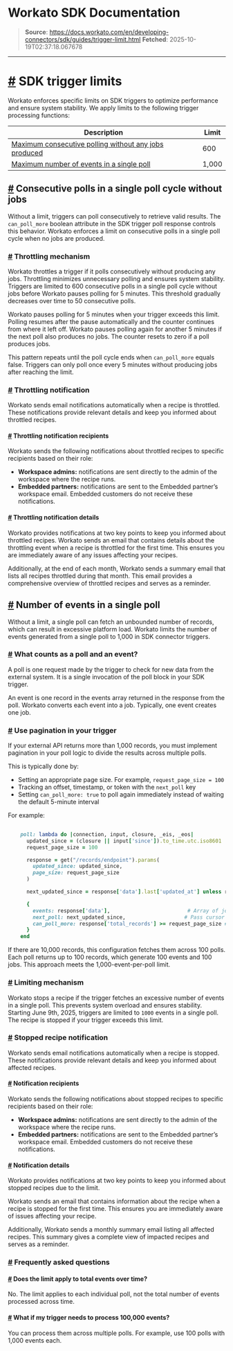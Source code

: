 # Workato SDK Documentation

> **Source**: https://docs.workato.com/en/developing-connectors/sdk/guides/trigger-limit.html
> **Fetched**: 2025-10-19T02:37:18.067678

---

# [#](<#sdk-trigger-limit>) SDK trigger limits

Workato enforces specific limits on SDK triggers to optimize performance and ensure system stability. We apply limits to the following trigger processing functions:

Description |  Limit   
---|---  
[Maximum consecutive polling without any jobs produced](</developing-connectors/sdk/guides/trigger-limit.html#consecutive-polls-in-a-single-poll-cycle-without-jobs>)| 600  
[Maximum number of events in a single poll](</developing-connectors/sdk/guides/trigger-limit.html#number-of-events-per-poll>)| 1,000  

## [#](<#consecutive-polls-in-a-single-poll-cycle-without-jobs>) Consecutive polls in a single poll cycle without jobs

Without a limit, triggers can poll consecutively to retrieve valid results. The `can_poll_more` boolean attribute in the SDK trigger poll response controls this behavior. Workato enforces a limit on consecutive polls in a single poll cycle when no jobs are produced.

### [#](<#throttling-mechanism>) Throttling mechanism

Workato throttles a trigger if it polls consecutively without producing any jobs. Throttling minimizes unnecessary polling and ensures system stability. Triggers are limited to 600 consecutive polls in a single poll cycle without jobs before Workato pauses polling for 5 minutes. This threshold gradually decreases over time to 50 consecutive polls.

Workato pauses polling for 5 minutes when your trigger exceeds this limit. Polling resumes after the pause automatically and the counter continues from where it left off. Workato pauses polling again for another 5 minutes if the next poll also produces no jobs. The counter resets to zero if a poll produces jobs.

This pattern repeats until the poll cycle ends when `can_poll_more` equals false. Triggers can only poll once every 5 minutes without producing jobs after reaching the limit.

### [#](<#notification-mechanism>) Throttling notification

Workato sends email notifications automatically when a recipe is throttled. These notifications provide relevant details and keep you informed about throttled recipes.

#### [#](<#recipients>) Throttling notification recipients

Workato sends the following notifications about throttled recipes to specific recipients based on their role:

  * **Workspace admins:** notifications are sent directly to the admin of the workspace where the recipe runs.
  * **Embedded partners:** notifications are sent to the Embedded partner’s workspace email. Embedded customers do not receive these notifications.

#### [#](<#notification-details>) Throttling notification details

Workato provides notifications at two key points to keep you informed about throttled recipes. Workato sends an email that contains details about the throttling event when a recipe is throttled for the first time. This ensures you are immediately aware of any issues affecting your recipes.

Additionally, at the end of each month, Workato sends a summary email that lists all recipes throttled during that month. This email provides a comprehensive overview of throttled recipes and serves as a reminder.

## [#](<#number-of-events-per-poll>) Number of events in a single poll

Without a limit, a single poll can fetch an unbounded number of records, which can result in excessive platform load. Workato limits the number of events generated from a single poll to 1,000 in SDK connector triggers.

### [#](<#what-counts-as-a-poll-and-an-event>) What counts as a poll and an event?

A poll is one request made by the trigger to check for new data from the external system. It is a single invocation of the poll block in your SDK trigger.

An event is one record in the events array returned in the response from the poll. Workato converts each event into a job. Typically, one event creates one job.

### [#](<#use-pagination-in-your-trigger>) Use pagination in your trigger

If your external API returns more than 1,000 records, you must implement pagination in your poll logic to divide the results across multiple polls.

This is typically done by:

  * Setting an appropriate page size. For example, `request_page_size = 100`
  * Tracking an offset, timestamp, or token with the `next_poll` key
  * Setting `can_poll_more: true` to poll again immediately instead of waiting the default 5-minute interval

For example:
```ruby
 
    poll: lambda do |connection, input, closure, _eis, _eos|
      updated_since = (closure || input['since']).to_time.utc.iso8601
      request_page_size = 100

      response = get("/records/endpoint").params(
        updated_since: updated_since,
        page_size: request_page_size
      )

      next_updated_since = response['data'].last['updated_at'] unless response['data'].blank?

      {
        events: response['data'],                         # Array of jobs
        next_poll: next_updated_since,                   # Pass cursor for next poll
        can_poll_more: response['total_records'] >= request_page_size # Trigger next poll immediately
      }
    end


```

If there are 10,000 records, this configuration fetches them across 100 polls. Each poll returns up to 100 records, which generate 100 events and 100 jobs. This approach meets the 1,000-event-per-poll limit.

### [#](<#limiting-mechanism>) Limiting mechanism

Workato stops a recipe if the trigger fetches an excessive number of events in a single poll. This prevents system overload and ensures stability. Starting June 9th, 2025, triggers are limited to `1000` events in a single poll. The recipe is stopped if your trigger exceeds this limit.

### [#](<#stopped-recipe-notification>) Stopped recipe notification

Workato sends email notifications automatically when a recipe is stopped. These notifications provide relevant details and keep you informed about affected recipes.

#### [#](<#notification-recipients>) Notification recipients

Workato sends the following notifications about stopped recipes to specific recipients based on their role:

  * **Workspace admins:** notifications are sent directly to the admin of the workspace where the recipe runs.
  * **Embedded partners:** notifications are sent to the Embedded partner’s workspace email. Embedded customers do not receive these notifications.

#### [#](<#notification-details-2>) Notification details

Workato provides notifications at two key points to keep you informed about stopped recipes due to the limit.

Workato sends an email that contains information about the recipe when a recipe is stopped for the first time. This ensures you are immediately aware of issues affecting your recipe.

Additionally, Workato sends a monthly summary email listing all affected recipes. This summary gives a complete view of impacted recipes and serves as a reminder.

### [#](<#frequently-asked-questions>) Frequently asked questions

#### [#](<#does-the-limit-apply-to-total-events-over-time>) Does the limit apply to total events over time?

No. The limit applies to each individual poll, not the total number of events processed across time.

#### [#](<#what-if-my-trigger-needs-to-process-100-000-events>) What if my trigger needs to process 100,000 events?

You can process them across multiple polls. For example, use 100 polls with 1,000 events each.

